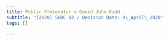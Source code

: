 ```yaml
---
title: Public Prosecutor v David John Kidd
subtitle: "[2020] SGDC 83 / Decision Date: 9\_April\_2020"
tags: []

---
```

